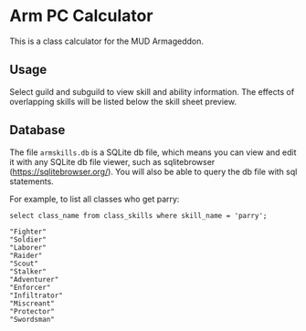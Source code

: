 # Arm PC Calculator
This is a class calculator for the MUD Armageddon.

## Usage
Select guild and subguild to view skill and ability information. The effects of overlapping skills will be listed
below the skill sheet preview.

## Database
The file `armskills.db` is a SQLite db file, which means you can view and edit it with any SQLite db file viewer,
such as sqlitebrowser (https://sqlitebrowser.org/). You will also be able to query the db file with sql statements.

For example, to list all classes who get parry:
```
select class_name from class_skills where skill_name = 'parry';

"Fighter"
"Soldier"
"Laborer"
"Raider"
"Scout"
"Stalker"
"Adventurer"
"Enforcer"
"Infiltrator"
"Miscreant"
"Protector"
"Swordsman"
```
